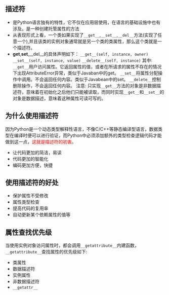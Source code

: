 ## 描述符
- 是Python语言独有的特性，它不仅在应用层使用，在语言的基础设施中也有涉及。是一种创建托管属性的方法
- 从表现形式上看，一个类如果实现了`__get__`,`__set__`,`__del__`方法(实现了任意一个),并且该类的实例对象通常就是另一个类的类属性，那么这个类就是一个描述符。
- __get__,__set__,__del__的具体声明如下：
    `__get__(self, instance, owner) `
    `__set__(self, instance, value)`
    `__delete__(self, instance)`
    其中:
        `__get__`用户访问属性。它返回属性的值，或者在所请求的属性不存在的情况下出现AttributeError异常，类似于Javaban中的get。
        `__set__`将属性分配操作中调用。不会返回任何内容。类似于Javabean中的set。
        `__delete__`控制删除操作，不会返回任何内容。
    注意:
        只实现`__get__`方法的对象是非数据描述符，意味着在初始化之后他们只能被读取，而同时实现`__get__`和`__set__`的对象是数据描述，意味着这种属性可读可写的。

    
## 为什么使用描述符
因为Python是一个动态类型解释性语言，不像C/C++等静态编译型语言，数据类型在编译时便可以进行验证，而Python中必须添加额外的类型检查逻辑代码才能做到这一点，<font color=red>这就是描述符的初衷。</font>
- 让代码更加的简洁，易读
- 代码更加的智能化
- 编码更加方便，快捷
  
## 使用描述符的好处
- 保护属性不受修改
- 属性类型检查
- 提高代码的复用率
- 自动更新某个依赖属性的值等

## 属性查找优先级
当使用实例对象访问属性时，都会调用`__getattribute__`内建函数，`__getattribute__`查找属性的优先级如下:
- 类属性
- 数据描述符
- 实例属性
- 非数据描述符
- `__getattr__`